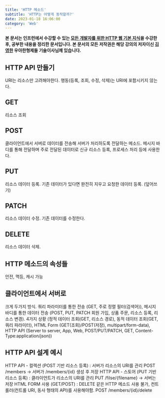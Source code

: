 ```yaml
---
title: 'HTTP 메소드'
subtitle: 'HTTP는 어떻게 동작할까?'
date: 2023-01-18 16:06:00
category: 'Web'
---
```


**본 문서는 인프런에서 수강할 수 있는 [모든 개발자를 위한 HTTP 웹 기본 지식](https://www.inflearn.com/course/http-웹-네트워크)을 수강한 후, 공부한 내용을 정리한 문서입니다. 본 문서의 모든 저작권은 해당 강의의 저자이신 [김영한](https://inflearn.com/users/@yh) 우아한형제들 기술이사님께 있습니다.**

## HTTP API 만들기

URI는 리소스만 고려해야한다. 행동(등록, 조회, 수정, 삭제)는 URI에 포함시키지 않는다.

## GET

리소스 조회

## POST

클라이언트에서 서버로 데이터를 전송해 서버가 처리하도록 전달하는 메소드. 메시지 바디를 통해 전달하며 주로 전달된 데이터로 신규 리소스 등록, 프로세스 처리 등에 사용한다.

## PUT

리소스 데이터 등록. 기존 데이터가 있다면 완전히 지우고 요청한 데이터 등록. (덮어쓰기)

## PATCH

리소스 데이터 수정. 기존 데이터를 수정한다.

## DELETE

리소스 데이터 삭제.

## HTTP 메소드의 속성들

안전, 멱등, 캐시 가능

## 클라이언트에서 서버로

크게 두가지 방식. 쿼리 파라미터를 통한 전송 (GET, 주로 정렬 필터(검색어)), 메시지 바디를 통한 데이터 전송 (POST, PUT, PATCH 회원 가입, 상품 주문, 리소스 등록, 리소스 변경). 4가지 상황 (정적 데이터 조회(GET, 리소스 경로), 동적 데이터 조회(GET, 쿼리 파라미터), HTML Form (GET(조회)/POST(저장), multipart/form-data), HTTP API (Server to server, App, Web, POST/PUT/PATCH, GET, Content-Type:application/json))

## HTTP API 설계 예시

HTTP API - 컬렉션 (POST 기반 리소스 등록) : 서버가 리소스의 URI를 관리 POST /members -> 서버가 /members/{id} 생성 후 저장
HTTP API - 스토어 (PUT 기반 리소스 등록) : 클라이언트가 리소스의 URI를 관리 PUT /filse/{filename} -> 서버는 저장
HTML FORM 사용 (GET/POST) : DELETE 같은 HTTP 메소드 사용 불가, 컨트롤러(컨트롤 URI, 동사 형태의 API)를 사용해야함. POST /members/{id}/delete
